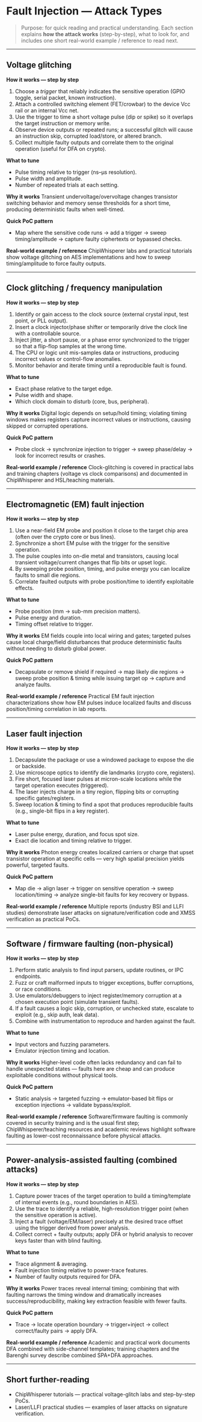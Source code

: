 # Fault Injection — Attack Types 

> Purpose: for quick reading and practical understanding. Each section explains **how the attack works** (step-by-step), what to look for, and includes one short real-world example / reference to read next.

---

## Voltage glitching

**How it works — step by step**
1. Choose a *trigger* that reliably indicates the sensitive operation (GPIO toggle, serial packet, known instruction).  
2. Attach a controlled switching element (FET/crowbar) to the device Vcc rail or an internal Vcc net.  
3. Use the trigger to time a short voltage pulse (dip or spike) so it overlaps the target instruction or memory write.  
4. Observe device outputs or repeated runs; a successful glitch will cause an instruction skip, corrupted load/store, or altered branch.  
5. Collect multiple faulty outputs and correlate them to the original operation (useful for DFA on crypto).

**What to tune**
- Pulse timing relative to trigger (ns–µs resolution).  
- Pulse width and amplitude.  
- Number of repeated trials at each setting.

**Why it works**
Transient undervoltage/overvoltage changes transistor switching behavior and memory sense thresholds for a short time, producing deterministic faults when well-timed.

**Quick PoC pattern**
- Map where the sensitive code runs → add a trigger → sweep timing/amplitude → capture faulty ciphertexts or bypassed checks.

**Real-world example / reference**
ChipWhisperer labs and practical tutorials show voltage glitching on AES implementations and how to sweep timing/amplitude to force faulty outputs. 

---

## Clock glitching / frequency manipulation

**How it works — step by step**
1. Identify or gain access to the clock source (external crystal input, test point, or PLL output).  
2. Insert a clock injector/phase shifter or temporarily drive the clock line with a controllable source.  
3. Inject jitter, a short pause, or a phase error synchronized to the trigger so that a flip-flop samples at the wrong time.  
4. The CPU or logic unit mis-samples data or instructions, producing incorrect values or control-flow anomalies.  
5. Monitor behavior and iterate timing until a reproducible fault is found.

**What to tune**
- Exact phase relative to the target edge.  
- Pulse width and shape.  
- Which clock domain to disturb (core, bus, peripheral).

**Why it works**
Digital logic depends on setup/hold timing; violating timing windows makes registers capture incorrect values or instructions, causing skipped or corrupted operations.

**Quick PoC pattern**
- Probe clock → synchronize injection to trigger → sweep phase/delay → look for incorrect results or crashes.

**Real-world example / reference**
Clock-glitching is covered in practical labs and training chapters (voltage vs clock comparisons) and documented in ChipWhisperer and HSL/teaching materials.

---

## Electromagnetic (EM) fault injection

**How it works — step by step**
1. Use a near-field EM probe and position it close to the target chip area (often over the crypto core or bus lines).  
2. Synchronize a short EM pulse with the trigger for the sensitive operation.  
3. The pulse couples into on-die metal and transistors, causing local transient voltage/current changes that flip bits or upset logic.  
4. By sweeping probe position, timing, and pulse energy you can localize faults to small die regions.  
5. Correlate faulted outputs with probe position/time to identify exploitable effects.

**What to tune**
- Probe position (mm → sub-mm precision matters).  
- Pulse energy and duration.  
- Timing offset relative to trigger.

**Why it works**
EM fields couple into local wiring and gates; targeted pulses cause local charge/field disturbances that produce deterministic faults without needing to disturb global power.

**Quick PoC pattern**
- Decapsulate or remove shield if required → map likely die regions → sweep probe position & timing while issuing target op → capture and analyze faults.

**Real-world example / reference**
Practical EM fault injection characterizations show how EM pulses induce localized faults and discuss position/timing correlation in lab reports.

---

## Laser fault injection

**How it works — step by step**
1. Decapsulate the package or use a windowed package to expose the die or backside.  
2. Use microscope optics to identify die landmarks (crypto core, registers).  
3. Fire short, focused laser pulses at micron-scale locations while the target operation executes (triggered).  
4. The laser injects charge in a tiny region, flipping bits or corrupting specific gates/registers.  
5. Sweep location & timing to find a spot that produces reproducible faults (e.g., single-bit flips in a key register).

**What to tune**
- Laser pulse energy, duration, and focus spot size.  
- Exact die location and timing relative to trigger.

**Why it works**
Photon energy creates localized carriers or charge that upset transistor operation at specific cells — very high spatial precision yields powerful, targeted faults.

**Quick PoC pattern**
- Map die → align laser → trigger on sensitive operation → sweep location/timing → analyze single-bit faults for key recovery or bypass.

**Real-world example / reference**
Multiple reports (industry BSI and LLFI studies) demonstrate laser attacks on signature/verification code and XMSS verification as practical PoCs.

---

## Software / firmware faulting (non-physical)

**How it works — step by step**
1. Perform static analysis to find input parsers, update routines, or IPC endpoints.  
2. Fuzz or craft malformed inputs to trigger exceptions, buffer corruptions, or race conditions.  
3. Use emulators/debuggers to inject register/memory corruption at a chosen execution point (simulate transient faults).  
4. If a fault causes a logic skip, corruption, or unchecked state, escalate to exploit (e.g., skip auth, leak data).  
5. Combine with instrumentation to reproduce and harden against the fault.

**What to tune**
- Input vectors and fuzzing parameters.  
- Emulator injection timing and location.

**Why it works**
Higher-level code often lacks redundancy and can fail to handle unexpected states — faults here are cheap and can produce exploitable conditions without physical tools.

**Quick PoC pattern**
- Static analysis → targeted fuzzing → emulator-based bit flips or exception injections → validate bypass/exploit.

**Real-world example / reference**
Software/firmware faulting is commonly covered in security training and is the usual first step; ChipWhisperer/teaching resources and academic reviews highlight software faulting as lower-cost reconnaissance before physical attacks.

---

## Power-analysis-assisted faulting (combined attacks)

**How it works — step by step**
1. Capture power traces of the target operation to build a timing/template of internal events (e.g., round boundaries in AES).  
2. Use the trace to identify a reliable, high-resolution trigger point (when the sensitive operation is active).  
3. Inject a fault (voltage/EM/laser) precisely at the desired trace offset using the trigger derived from power analysis.  
4. Collect correct + faulty outputs; apply DFA or hybrid analysis to recover keys faster than with blind faulting.

**What to tune**
- Trace alignment & averaging.  
- Fault injection timing relative to power-trace features.  
- Number of faulty outputs required for DFA.

**Why it works**
Power traces reveal internal timing; combining that with faulting narrows the timing window and dramatically increases success/reproducibility, making key extraction feasible with fewer faults.

**Quick PoC pattern**
- Trace → locate operation boundary → trigger+inject → collect correct/faulty pairs → apply DFA.

**Real-world example / reference**
Academic and practical work documents DFA combined with side-channel templates; training chapters and the Barenghi survey describe combined SPA+DFA approaches.

---

## Short further-reading

- ChipWhisperer tutorials — practical voltage-glitch labs and step-by-step PoCs.
- Laser/LLFI practical studies — examples of laser attacks on signature verification.

